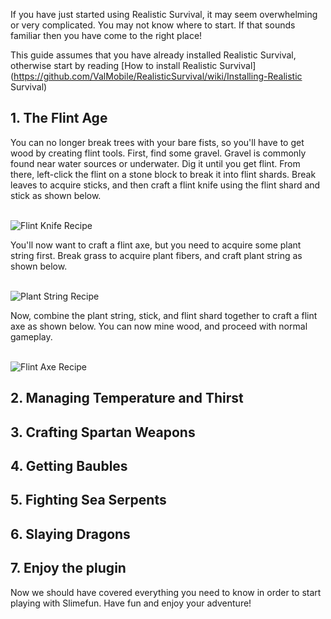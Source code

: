 If you have just started using Realistic Survival, it may seem overwhelming or very complicated.
You may not know where to start.
If that sounds familiar then you have come to the right place!

This guide assumes that you have already installed Realistic Survival, otherwise start by reading [How to install Realistic Survival](https://github.com/ValMobile/RealisticSurvival/wiki/Installing-Realistic Survival)

## 1. The Flint Age
You can no longer break trees with your bare fists, so you'll have to get wood by creating flint tools. First, find some gravel. Gravel is commonly found near water sources or underwater. Dig it until you get flint. From there, left-click the flint on a stone block to break it into flint shards. Break leaves to acquire sticks, and then craft a flint knife using the flint shard and stick as shown below.<br><br>

![Flint Knife Recipe](https://raw.githubusercontent.com/ValMobile/RealisticSurvival-Wiki/master/images/flint-knife-recipe.png)

You'll now want to craft a flint axe, but you need to acquire some plant string first. Break grass to acquire plant fibers, and craft plant string as shown below. <br><br>

![Plant String Recipe](https://raw.githubusercontent.com/ValMobile/RealisticSurvival-Wiki/master/images/plant-string-recipe.png)

Now, combine the plant string, stick, and flint shard together to craft a flint axe as shown below. You can now mine wood, and proceed with normal gameplay.<br><br>

![Flint Axe Recipe](https://raw.githubusercontent.com/ValMobile/RealisticSurvival-Wiki/master/images/flint-axe-recipe.png)

## 2. Managing Temperature and Thirst

## 3. Crafting Spartan Weapons

## 4. Getting Baubles

## 5. Fighting Sea Serpents

## 6. Slaying Dragons

## 7. Enjoy the plugin
Now we should have covered everything you need to know in order to start playing with Slimefun.
Have fun and enjoy your adventure!